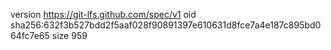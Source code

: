 version https://git-lfs.github.com/spec/v1
oid sha256:632f3b527bdd2f5aaf028f90891397e610631d8fce7a4e187c895bd064fc7e65
size 959
